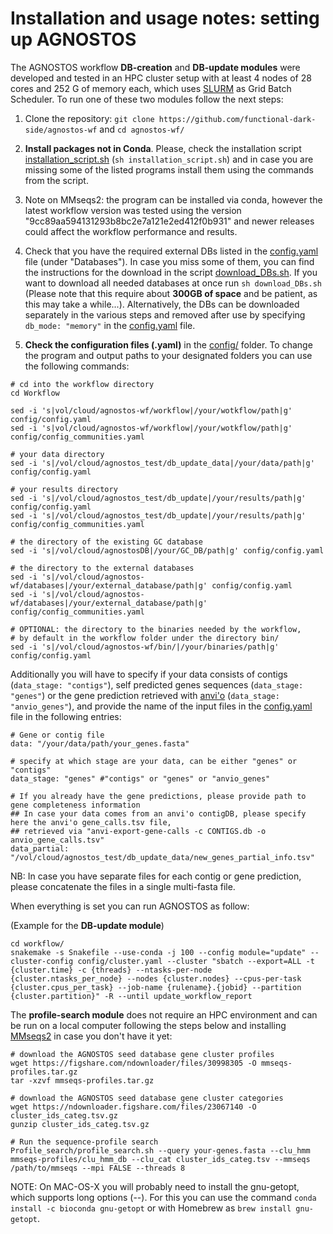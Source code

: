 # Installation and usage notes: setting up AGNOSTOS

The AGNOSTOS workflow **DB-creation** and **DB-update modules** were developed and tested in an HPC cluster setup with at least 4 nodes of 28 cores and 252 G of memory each, which uses [SLURM](https://slurm.schedmd.com/documentation.html) as Grid Batch Scheduler. To run one of these two modules follow the next steps:

1. Clone the repository: `git clone https://github.com/functional-dark-side/agnostos-wf` and `cd agnostos-wf/`

2. **Install packages not in Conda**. Please, check the installation script [installation_script.sh](installation_script.sh) (`sh installation_script.sh`) and in case you are missing some of the listed programs install them using the commands from the script.

  1. Note on MMseqs2: the program can be installed via conda, however the latest workflow version was tested using the version "9cc89aa594131293b8bc2e7a121e2ed412f0b931" and newer releases could affect the workflow performance and results.

3. Check that you have the required external DBs listed in the [config.yaml](workflow/config.yaml) file (under "Databases"). In case you miss some of them, you can find the instructions for the download in the script [download_DBs.sh](download_DBs.sh).
If you want to download all needed databases at once run `sh download_DBs.sh` (Please note that this require about **300GB of space** and be patient, as this may take a while...).
Alternatively, the DBs can be downloaded separately in the various steps and removed after use by specifying `db_mode: "memory"` in the [config.yaml](workflow/config.yaml) file.

4. **Check the configuration files (.yaml)** in the [config/](workflow/config) folder. To change the program and output paths to your designated folders you can use the following commands:

```{bash}
# cd into the workflow directory
cd Workflow

sed -i 's|vol/cloud/agnostos-wf/workflow|/your/wotkflow/path|g' config/config.yaml
sed -i 's|vol/cloud/agnostos-wf/workflow|/your/wotkflow/path|g' config/config_communities.yaml

# your data directory
sed -i 's|/vol/cloud/agnostos_test/db_update_data|/your/data/path|g' config/config.yaml

# your results directory
sed -i 's|/vol/cloud/agnostos_test/db_update|/your/results/path|g' config/config.yaml
sed -i 's|/vol/cloud/agnostos_test/db_update|/your/results/path|g' config/config_communities.yaml

# the directory of the existing GC database
sed -i 's|/vol/cloud/agnostosDB|/your/GC_DB/path|g' config/config.yaml

# the directory to the external databases
sed -i 's|/vol/cloud/agnostos-wf/databases|/your/external_database/path|g' config/config.yaml
sed -i 's|/vol/cloud/agnostos-wf/databases|/your/external_database/path|g' config/config_communities.yaml

# OPTIONAL: the directory to the binaries needed by the workflow,
# by default in the workflow folder under the directory bin/
sed -i 's|/vol/cloud/agnostos-wf/bin/|/your/binaries/path|g' config/config.yaml
```

Additionally you will have to specify if your data consists of contigs (`data_stage: "contigs"`), self predicted genes sequences (`data_stage: "genes"`) or the gene prediction retrieved with [anvi'o](https://merenlab.org/software/anvio/help/7/programs/anvi-export-gene-calls/) (`data_stage: "anvio_genes"`), and provide the name of the input files in the [config.yaml](workflow/config.yaml) file in the following entries:

```{yaml}
# Gene or contig file
data: "/your/data/path/your_genes.fasta"

# specify at which stage are your data, can be either "genes" or "contigs"
data_stage: "genes" #"contigs" or "genes" or "anvio_genes"

# If you already have the gene predictions, please provide path to gene completeness information
## In case your data comes from an anvi'o contigDB, please specify here the anvi'o gene_calls.tsv file,
## retrieved via "anvi-export-gene-calls -c CONTIGS.db -o anvio_gene_calls.tsv"
data_partial: "/vol/cloud/agnostos_test/db_update_data/new_genes_partial_info.tsv"
```

NB: In case you have separate files for each contig or gene prediction, please concatenate the files in a single multi-fasta file.


When everything is set you can run AGNOSTOS as follow:

(Example for the **DB-update module**)

```{bash}
cd workflow/
snakemake -s Snakefile --use-conda -j 100 --config module="update" --cluster-config config/cluster.yaml --cluster "sbatch --export=ALL -t {cluster.time} -c {threads} --ntasks-per-node {cluster.ntasks_per_node} --nodes {cluster.nodes} --cpus-per-task {cluster.cpus_per_task} --job-name {rulename}.{jobid} --partition {cluster.partition}" -R --until update_workflow_report
```

The **profile-search module** does not require an HPC environment and can be run on a local computer following the steps below and installing [MMseqs2](https://github.com/soedinglab/MMseqs2) in case you don't have it yet:

```{bash}
# download the AGNOSTOS seed database gene cluster profiles
wget https://figshare.com/ndownloader/files/30998305 -O mmseqs-profiles.tar.gz
tar -xzvf mmseqs-profiles.tar.gz

# download the AGNOSTOS seed database gene cluster categories
wget https://ndownloader.figshare.com/files/23067140 -O cluster_ids_categ.tsv.gz
gunzip cluster_ids_categ.tsv.gz

# Run the sequence-profile search
Profile_search/profile_search.sh --query your-genes.fasta --clu_hmm mmseqs-profiles/clu_hmm_db --clu_cat cluster_ids_categ.tsv --mmseqs /path/to/mmseqs --mpi FALSE --threads 8
```

NOTE: On MAC-OS-X you will probably need to install the gnu-getopt, which supports long options (--). For this you can use the command `conda install -c bioconda gnu-getopt` or with Homebrew as `brew install gnu-getopt`.
